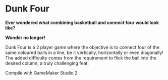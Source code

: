# Dunk Four

**Ever wondered what combining basketball and connect four would look like?**

**Wonder no longer!**

Dunk Four is a 2 player game where the objective is to connect four of the same coloured balls in a line, be it vertically, horizontally or even diagonally! The added difficulty comes from the requirement to flick the ball into the desired column, a truly challenging feat.

Compile with GameMaker Studio 2
